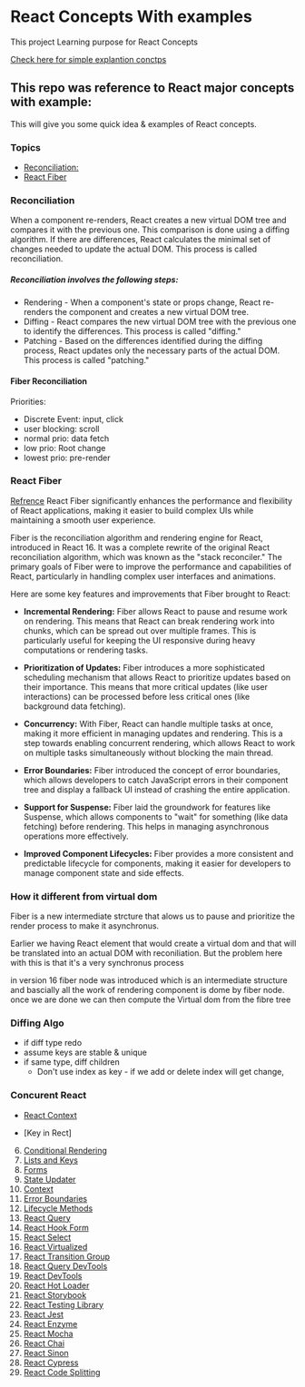 # React Concepts With examples
This project Learning purpose for React Concepts 

[Check here for simple explantion conctps](README_SIMPLE.MD)

## This repo was reference to React major concepts with example:
This will give you some quick idea & examples of React concepts.

### Topics
- [Reconciliation:](#Reconciliation)
- [React Fiber](#react-fiber)

### Reconciliation
When a component re-renders, React creates a new virtual DOM tree and compares it with the previous one. This comparison is done using a diffing algorithm. If there are differences, React calculates the minimal set of changes needed to update the actual DOM. This process is called reconciliation.

##### Reconciliation involves the following steps:
- Rendering - When a component's state or props change, React re-renders the component and creates a new virtual DOM tree.
- Diffing - React compares the new virtual DOM tree with the previous one to identify the differences. This process is called "diffing." 
- Patching - Based on the differences identified during the diffing process, React updates only the necessary parts of the actual DOM. This process is called "patching."

#### Fiber Reconciliation
Priorities:
- Discrete Event: input, click
- user blocking: scroll
- normal prio: data fetch
- low prio: Root change
- lowest prio: pre-render

### React Fiber
[Refrence](https://github.com/acdlite/react-fiber-architecture)
React Fiber significantly enhances the performance and flexibility of React applications, making it easier to build complex UIs while maintaining a smooth user experience.

Fiber is the reconciliation algorithm and rendering engine for React, introduced in React 16. It was a complete rewrite of the original React reconciliation algorithm, which was known as the "stack reconciler." The primary goals of Fiber were to improve the performance and capabilities of React, particularly in handling complex user interfaces and animations.

Here are some key features and improvements that Fiber brought to React:

- **Incremental Rendering:** Fiber allows React to pause and resume work on rendering. This means that React can break rendering work into chunks, which can be spread out over multiple frames. This is particularly useful for keeping the UI responsive during heavy computations or rendering tasks.

- **Prioritization of Updates:** Fiber introduces a more sophisticated scheduling mechanism that allows React to prioritize updates based on their importance. This means that more critical updates (like user interactions) can be processed before less critical ones (like background data fetching).

- **Concurrency:** With Fiber, React can handle multiple tasks at once, making it more efficient in managing updates and rendering. This is a step towards enabling concurrent rendering, which allows React to work on multiple tasks simultaneously without blocking the main thread.

- **Error Boundaries:** Fiber introduced the concept of error boundaries, which allows developers to catch JavaScript errors in their component tree and display a fallback UI instead of crashing the entire application.

- **Support for Suspense:** Fiber laid the groundwork for features like Suspense, which allows components to "wait" for something (like data fetching) before rendering. This helps in managing asynchronous operations more effectively.

- **Improved Component Lifecycles:** Fiber provides a more consistent and predictable lifecycle for components, making it easier for developers to manage component state and side effects.

### How it different from virtual dom
Fiber is a new intermediate strcture that alows us to pause and prioritize the render process to make it asynchronus.

Earlier we having React element that would create a virtual dom and that will be translated into an actual DOM with reconiliation.
But the problem here with this is that it's a very synchronus process

in version 16 fiber node was introduced which is an intermediate structure and bascially all the work of rendering component is dome by fiber node.
once we are done we can then compute the Virtual dom from the fibre tree


### Diffing Algo
- if diff type redo
- assume keys are stable & unique
- if same type, diff children
    - Don't use index as key - if we add or delete index will get change,

### Concurent React


- [React Context](concepts/src/pages/reactContextAPI)

- [Key in Rect]
6. [Conditional Rendering](#conditional-rendering)
7. [Lists and Keys](#lists-and-keys)
8. [Forms](#forms)
9. [State Updater](#state-updater)
10. [Context](#context)
15. [Error Boundaries](#error-boundaries)
16. [Lifecycle Methods](#lifecycle-methods)
19. [React Query](#react-query)
20. [React Hook Form](#react-hook-form)
21. [React Select](#react-select)
22. [React Virtualized](#react-virtualized)
23. [React Transition Group](#react-transition-group)
24. [React Query DevTools](#react-query-devtools)
25. [React DevTools](#react-devtools)
26. [React Hot Loader](#react-hot-loader)
27. [React Storybook](#react-storybook)
28. [React Testing Library](#react-testing-library)
29. [React Jest](#react-jest)
30. [React Enzyme](#react-enzyme)
31. [React Mocha](#react-mocha)
32. [React Chai](#react-chai)
33. [React Sinon](#react-sinon)
34. [React Cypress](#react-cypress)
35. [React Code Splitting](#react-code-splitting)